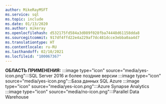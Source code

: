 ```yaml
---
author: MikeRayMSFT
ms.service: sql
ms.topic: include
ms.date: 01/13/2020
ms.author: mikeray
ms.openlocfilehash: d532175fd584a3d089f028fba74448d61158dda8
ms.sourcegitcommit: 917df4ffd22e4a229af7dc481dcce3ebba0aa4d7
ms.translationtype: HT
ms.contentlocale: ru-RU
ms.lasthandoff: 02/10/2021
ms.locfileid: "100067367"
---
```

<Token>**ОБЛАСТЬ ПРИМЕНЕНИЯ:** :::image type="icon" source="media/yes-icon.png":::SQL Server 2016 и более поздние версии :::image type="icon" source="media/yes-icon.png":::База данных SQL Azure :::image type="icon" source="media/yes-icon.png":::Azure Synapse Analytics :::image type="icon" source="media/no-icon.png":::Parallel Data Warehouse</Token>

